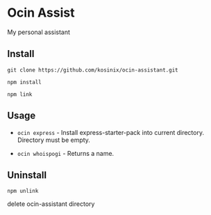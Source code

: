 # Ocin Assist

My personal assistant


## Install

    git clone https://github.com/kosinix/ocin-assistant.git

    npm install

    npm link


## Usage

* `ocin express` -  Install express-starter-pack into current directory. Directory must be empty.

* `ocin whoispogi` - Returns a name.

## Uninstall

    npm unlink

delete ocin-assistant directory 

